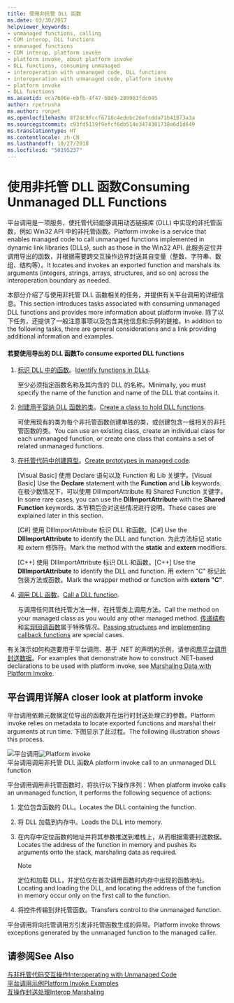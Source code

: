 ```yaml
---
title: 使用非托管 DLL 函数
ms.date: 03/30/2017
helpviewer_keywords:
- unmanaged functions, calling
- COM interop, DLL functions
- unmanaged functions
- COM interop, platform invoke
- platform invoke, about platform invoke
- DLL functions, consuming unmanaged
- interoperation with unmanaged code, DLL functions
- interoperation with unmanaged code, platform invoke
- platform invoke
- DLL functions
ms.assetid: eca7606e-ebfb-4f47-b8d9-289903fdc045
author: rpetrusha
ms.author: ronpet
ms.openlocfilehash: 8f2dc9fccf6718c4edebc26efcdda71b41873a3a
ms.sourcegitcommit: c93fd5139f9efcf6db514e3474301738a6d1d649
ms.translationtype: HT
ms.contentlocale: zh-CN
ms.lasthandoff: 10/27/2018
ms.locfileid: "50195237"
---
```

# <a name="consuming-unmanaged-dll-functions"></a><span data-ttu-id="f197d-102">使用非托管 DLL 函数</span><span class="sxs-lookup"><span data-stu-id="f197d-102">Consuming Unmanaged DLL Functions</span></span>
<span data-ttu-id="f197d-103">平台调用是一项服务，使托管代码能够调用动态链接库 (DLL) 中实现的非托管函数，例如 Win32 API 中的非托管函数。</span><span class="sxs-lookup"><span data-stu-id="f197d-103">Platform invoke is a service that enables managed code to call unmanaged functions implemented in dynamic link libraries (DLLs), such as those in the Win32 API.</span></span> <span data-ttu-id="f197d-104">此服务定位并调用导出的函数，并根据需要跨交互操作边界封送其自变量（整数、字符串、数组、结构等）。</span><span class="sxs-lookup"><span data-stu-id="f197d-104">It locates and invokes an exported function and marshals its arguments (integers, strings, arrays, structures, and so on) across the interoperation boundary as needed.</span></span>  
  
 <span data-ttu-id="f197d-105">本部分介绍了与使用非托管 DLL 函数相关的任务，并提供有关平台调用的详细信息。</span><span class="sxs-lookup"><span data-stu-id="f197d-105">This section introduces tasks associated with consuming unmanaged DLL functions and provides more information about platform invoke.</span></span> <span data-ttu-id="f197d-106">除了以下任务，还提供了一般注意事项以及包含其他信息和示例的链接。</span><span class="sxs-lookup"><span data-stu-id="f197d-106">In addition to the following tasks, there are general considerations and a link providing additional information and examples.</span></span>  
  
#### <a name="to-consume-exported-dll-functions"></a><span data-ttu-id="f197d-107">若要使用导出的 DLL 函数</span><span class="sxs-lookup"><span data-stu-id="f197d-107">To consume exported DLL functions</span></span>  
  
1.  <span data-ttu-id="f197d-108">[标识 DLL 中的函数](../../../docs/framework/interop/identifying-functions-in-dlls.md)。</span><span class="sxs-lookup"><span data-stu-id="f197d-108">[Identify functions in DLLs](../../../docs/framework/interop/identifying-functions-in-dlls.md).</span></span>  
  
     <span data-ttu-id="f197d-109">至少必须指定函数名称及其内含的 DLL 的名称。</span><span class="sxs-lookup"><span data-stu-id="f197d-109">Minimally, you must specify the name of the function and name of the DLL that contains it.</span></span>  
  
2.  <span data-ttu-id="f197d-110">[创建用于容纳 DLL 函数的类](../../../docs/framework/interop/creating-a-class-to-hold-dll-functions.md)。</span><span class="sxs-lookup"><span data-stu-id="f197d-110">[Create a class to hold DLL functions](../../../docs/framework/interop/creating-a-class-to-hold-dll-functions.md).</span></span>  
  
     <span data-ttu-id="f197d-111">可使用现有的类为每个非托管函数创建单独的类，或创建包含一组相关的非托管函数的类。</span><span class="sxs-lookup"><span data-stu-id="f197d-111">You can use an existing class, create an individual class for each unmanaged function, or create one class that contains a set of related unmanaged functions.</span></span>  
  
3.  <span data-ttu-id="f197d-112">[在托管代码中创建原型](../../../docs/framework/interop/creating-prototypes-in-managed-code.md)。</span><span class="sxs-lookup"><span data-stu-id="f197d-112">[Create prototypes in managed code](../../../docs/framework/interop/creating-prototypes-in-managed-code.md).</span></span>  
  
     <span data-ttu-id="f197d-113">[Visual Basic] 使用 Declare 语句以及 Function 和 Lib 关键字。</span><span class="sxs-lookup"><span data-stu-id="f197d-113">[Visual Basic] Use the **Declare** statement with the **Function** and **Lib** keywords.</span></span> <span data-ttu-id="f197d-114">在极少数情况下，可以使用 DllImportAttribute 和 Shared Function 关键字。</span><span class="sxs-lookup"><span data-stu-id="f197d-114">In some rare cases, you can use the **DllImportAttribute** with the **Shared Function** keywords.</span></span> <span data-ttu-id="f197d-115">本节稍后会对这些情况进行说明。</span><span class="sxs-lookup"><span data-stu-id="f197d-115">These cases are explained later in this section.</span></span>  
  
     <span data-ttu-id="f197d-116">[C#] 使用 DllImportAttribute 标识 DLL 和函数。</span><span class="sxs-lookup"><span data-stu-id="f197d-116">[C#] Use the **DllImportAttribute** to identify the DLL and function.</span></span> <span data-ttu-id="f197d-117">为此方法标记 static 和 extern 修饰符。</span><span class="sxs-lookup"><span data-stu-id="f197d-117">Mark the method with the **static** and **extern** modifiers.</span></span>  
  
     <span data-ttu-id="f197d-118">[C++] 使用 DllImportAttribute 标识 DLL 和函数。</span><span class="sxs-lookup"><span data-stu-id="f197d-118">[C++] Use the **DllImportAttribute** to identify the DLL and function.</span></span> <span data-ttu-id="f197d-119">用 extern "C" 标记此包装方法或函数。</span><span class="sxs-lookup"><span data-stu-id="f197d-119">Mark the wrapper method or function with **extern "C"**.</span></span>  
  
4.  <span data-ttu-id="f197d-120">[调用 DLL 函数](../../../docs/framework/interop/calling-a-dll-function.md)。</span><span class="sxs-lookup"><span data-stu-id="f197d-120">[Call a DLL function](../../../docs/framework/interop/calling-a-dll-function.md).</span></span>  
  
     <span data-ttu-id="f197d-121">与调用任何其他托管方法一样，在托管类上调用方法。</span><span class="sxs-lookup"><span data-stu-id="f197d-121">Call the method on your managed class as you would any other managed method.</span></span> <span data-ttu-id="f197d-122">[传递结构](../../../docs/framework/interop/passing-structures.md)和[实现回调函数](../../../docs/framework/interop/callback-functions.md)属于特殊情况。</span><span class="sxs-lookup"><span data-stu-id="f197d-122">[Passing structures](../../../docs/framework/interop/passing-structures.md) and [implementing callback functions](../../../docs/framework/interop/callback-functions.md) are special cases.</span></span>  
  
 <span data-ttu-id="f197d-123">有关演示如何构造要用于平台调用、基于 .NET 的声明的示例，请参阅[用平台调用封送数据](../../../docs/framework/interop/marshaling-data-with-platform-invoke.md)。</span><span class="sxs-lookup"><span data-stu-id="f197d-123">For examples that demonstrate how to construct .NET-based declarations to be used with platform invoke, see [Marshaling Data with Platform Invoke](../../../docs/framework/interop/marshaling-data-with-platform-invoke.md).</span></span>  
  
## <a name="a-closer-look-at-platform-invoke"></a><span data-ttu-id="f197d-124">平台调用详解</span><span class="sxs-lookup"><span data-stu-id="f197d-124">A closer look at platform invoke</span></span>  
 <span data-ttu-id="f197d-125">平台调用依赖元数据定位导出的函数并在运行时封送处理它的参数。</span><span class="sxs-lookup"><span data-stu-id="f197d-125">Platform invoke relies on metadata to locate exported functions and marshal their arguments at run time.</span></span> <span data-ttu-id="f197d-126">下图显示了此过程。</span><span class="sxs-lookup"><span data-stu-id="f197d-126">The following illustration shows this process.</span></span>  
  
 <span data-ttu-id="f197d-127">![平台调用](../../../docs/framework/interop/media/pinvoke.gif "pinvoke")</span><span class="sxs-lookup"><span data-stu-id="f197d-127">![Platform invoke](../../../docs/framework/interop/media/pinvoke.gif "pinvoke")</span></span>  
<span data-ttu-id="f197d-128">平台调用调用非托管 DLL 函数</span><span class="sxs-lookup"><span data-stu-id="f197d-128">A platform invoke call to an unmanaged DLL function</span></span>  
  
 <span data-ttu-id="f197d-129">平台调用调用非托管函数时，将执行以下操作序列：</span><span class="sxs-lookup"><span data-stu-id="f197d-129">When platform invoke calls an unmanaged function, it performs the following sequence of actions:</span></span>  
  
1.  <span data-ttu-id="f197d-130">定位包含函数的 DLL。</span><span class="sxs-lookup"><span data-stu-id="f197d-130">Locates the DLL containing the function.</span></span>  
  
2.  <span data-ttu-id="f197d-131">将 DLL 加载到内存中。</span><span class="sxs-lookup"><span data-stu-id="f197d-131">Loads the DLL into memory.</span></span>  
  
3.  <span data-ttu-id="f197d-132">在内存中定位函数的地址并将其参数推送到堆栈上，从而根据需要封送数据。</span><span class="sxs-lookup"><span data-stu-id="f197d-132">Locates the address of the function in memory and pushes its arguments onto the stack, marshaling data as required.</span></span>  
  
    > [!NOTE]
    >  <span data-ttu-id="f197d-133">定位和加载 DLL，并定位仅在首次调用函数时内存中出现的函数地址。</span><span class="sxs-lookup"><span data-stu-id="f197d-133">Locating and loading the DLL, and locating the address of the function in memory occur only on the first call to the function.</span></span>  
  
4.  <span data-ttu-id="f197d-134">将控件传输到非托管函数。</span><span class="sxs-lookup"><span data-stu-id="f197d-134">Transfers control to the unmanaged function.</span></span>  
  
 <span data-ttu-id="f197d-135">平台调用将向托管调用方引发非托管函数生成的异常。</span><span class="sxs-lookup"><span data-stu-id="f197d-135">Platform invoke throws exceptions generated by the unmanaged function to the managed caller.</span></span>

## <a name="see-also"></a><span data-ttu-id="f197d-136">请参阅</span><span class="sxs-lookup"><span data-stu-id="f197d-136">See Also</span></span>  
 [<span data-ttu-id="f197d-137">与非托管代码交互操作</span><span class="sxs-lookup"><span data-stu-id="f197d-137">Interoperating with Unmanaged Code</span></span>](../../../docs/framework/interop/index.md)  
 [<span data-ttu-id="f197d-138">平台调用示例</span><span class="sxs-lookup"><span data-stu-id="f197d-138">Platform Invoke Examples</span></span>](../../../docs/framework/interop/platform-invoke-examples.md)  
 [<span data-ttu-id="f197d-139">互操作封送处理</span><span class="sxs-lookup"><span data-stu-id="f197d-139">Interop Marshaling</span></span>](../../../docs/framework/interop/interop-marshaling.md)  

